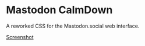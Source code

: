 # Mastodon CalmDown
A reworked CSS for the Mastodon.social web interface.  

[Screenshot](!https://i.imgur.com/ok13AuS.png)

